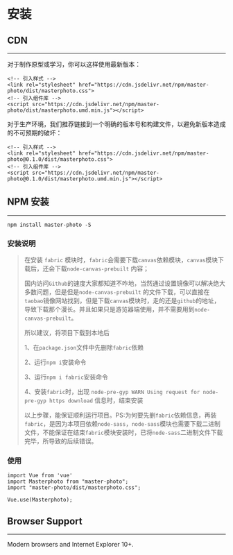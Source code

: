 # 安装


## CDN
------
对于制作原型或学习，你可以这样使用最新版本：	
```
<!-- 引入样式 -->
<link rel="stylesheet" href="https://cdn.jsdelivr.net/npm/master-photo/dist/masterphoto.css">
<!-- 引入组件库 -->
<script src="https://cdn.jsdelivr.net/npm/master-photo/dist/masterphoto.umd.min.js"></script>
```	

对于生产环境，我们推荐链接到一个明确的版本号和构建文件，以避免新版本造成的不可预期的破坏：
```
<!-- 引入样式 -->
<link rel="stylesheet" href="https://cdn.jsdelivr.net/npm/master-photo@0.1.0/dist/masterphoto.css">
<!-- 引入组件库 -->
<script src="https://cdn.jsdelivr.net/npm/master-photo@0.1.0/dist/masterphoto.umd.min.js"></script>
```	



## NPM 安装
------
```
npm install master-photo -S
```

### 安装说明

> 在安装 `fabric` 模块时，`fabric`会需要下载`canvas`依赖模块，`canvas`模块下载后，还会下载`node-canvas-prebuilt` 内容；
>
> 国内访问`Github`的速度大家都知道不咋地，当然通过设置镜像可以解决绝大多数问题，但是但是`node-canvas-prebuilt` 的文件下载，可以直接在`taobao`镜像网站找到，但是下载`canvas`模块时，走的还是`github`的地址，导致下载那个漫长。并且如果只是游览器端使用，并不需要用到`node-canvas-prebuilt`。
>
> 所以建议，将项目下载到本地后
>
> 1、在`package.json`文件中先删除`fabric`依赖
>
> 2、运行`npm i`安装命令
>
> 3、运行`npm i fabric`安装命令
>
> 4、安装`fabric`时，出现 `node-pre-gyp WARN Using request for node-pre-gyp https download` 信息时，结束安装
>
> 以上步骤，能保证顺利运行项目。PS:为何要先删`fabric`依赖信息，再装`fabric`，是因为本项目依赖`node-sass`，`node-sass`模块也需要下载二进制文件，不能保证在结束`fabric`模块安装时，已将`node-sass`二进制文件下载完毕，所导致的后续错误。

### 使用
```
import Vue from 'vue'
import Masterphoto from "master-photo";
import "master-photo/dist/masterphoto.css";

Vue.use(Masterphoto);
```



## Browser Support
------
Modern browsers and Internet Explorer 10+.


